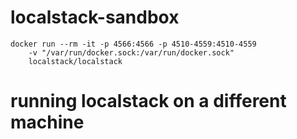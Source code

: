 # localstack-sandbox

```
docker run --rm -it -p 4566:4566 -p 4510-4559:4510-4559 
    -v "/var/run/docker.sock:/var/run/docker.sock" 
    localstack/localstack
```

# running localstack on a different machine
